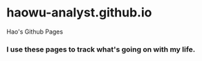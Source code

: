 # haowu-analyst.github.io
Hao's Github Pages
### I use these pages to track what's going on with my life.
